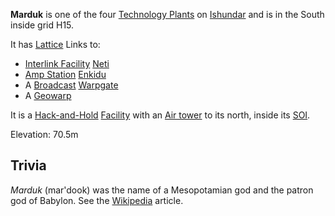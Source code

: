 **Marduk** is one of the four
[Technology Plants](../locations/Technology_Plant.md) on
[Ishundar](../locations/Ishundar.md) and is in the South inside grid H15.

It has [Lattice](../terminology/Lattice.md) Links to:

- [Interlink Facility](../terminology/Interlink.md) [Neti](Neti.md)
- [Amp Station](../locations/Amp_Station.md) [Enkidu](Enkidu.md)
- A [Broadcast](../terminology/Broadcast.md)
  [Warpgate](../locations/Warpgate.md)
- A [Geowarp](../locations/Geowarp.md)

It is a [Hack-and-Hold](../terminology/Hack-and-Hold.md)
[Facility](../locations/Facilities.md) with an
[Air tower](../locations/Air_tower.md) to its north, inside its
[SOI](../locations/Sphere_of_Influence.md).

Elevation: 70.5m

## Trivia

_Marduk_ (mar'dook) was the name of a Mesopotamian god and the patron god of
Babylon. See the [Wikipedia](http://en.wikipedia.org/wiki/Marduk) article.

<!--[Category:Facilities](Category:Facilities.md)-->
